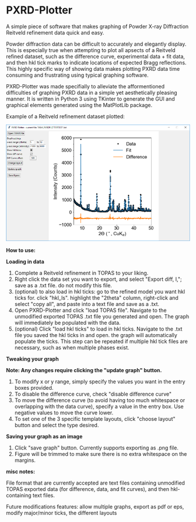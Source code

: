 # PXRD-Plotter
A simple piece of software that makes graphing of Powder X-ray Diffraction Reitveld refinement data quick and easy.

Powder diffraction data can be difficult to accurately and elegantly display. This is especially true when attempting to plot all apsects of a Reitveld refined dataset, such as the difference curve, experimental data + fit data, and then hkl tick marks to indicate locations of expected Bragg reflections. This highly specific way of showing data makes plotting PXRD data time consuming and frustrating using typical graphing software.

PXRD-Plotter was made specifially to alleviate the afformentioned difficulties of graphing PXRD data in a simple yet aesthetically pleasing manner. It is written in Python 3 using TKinter to generate the GUI and graphical elements generated using the MatPlotLib package.

Example of a Reitveld refinement dataset plotted:

![PXRD-Plotter_example](PXRD-Plotter_example.PNG)


<b>How to use:</b>

<b>Loading in data</b>
1. Complete a Reitveld refinement in TOPAS to your liking. 
2. Right click the data set you want to export, and select "Export diff, I,"; save as a .txt file. do not modify this file.
3. (optional) to also load in hkl ticks: go to the refined model you want hkl ticks for. click "hkl_ls". highlight the "2theta" column, right-click and select "copy all", and paste into a text file and save as a .txt.
4. Open PXRD-Plotter and click "load TOPAS file". Navigate to the unmodified exported TOPAS .txt file you generated and open. The graph will immediately be populated with the data.
5. (optional) Click "load hkl ticks" to load in hkl ticks. Navigate to the .txt file you saved the hkl ticks in and open. the graph will automatically populate the ticks. This step can be repeated if multiple hkl tick files are necessary, such as when multiple phases exist.

<b>Tweaking your graph</b>

<b>Note: Any changes require clicking the "update graph" button.</b>

1. To modify x or y range, simply specify the values you want in the entry boxes provided. 
2. To disable the difference curve, check "disable difference curve"
3. To move the difference curve (to avoid having too much whitespace or overlapping with the data curve), specify a value in the entry box. Use negative values to move the curve lower.
4. To set one of the 3 specific template layouts, click "choose layout" button and select the type desired. 

<b>Saving your graph as an image</b>
1. Click "save graph" button. Currently supports exporting as .png file.
2. Figure will be trimmed to make sure there is no extra whitespace on the margins.


<b>misc notes:</b>

File format that are currently accepted are text files containing unmodified TOPAS exported data (for difference, data, and fit curves), and then hkl-containing text files.

Future modifications features: allow multiple graphs, export as pdf or eps, modify major/minor ticks, the different layouts
